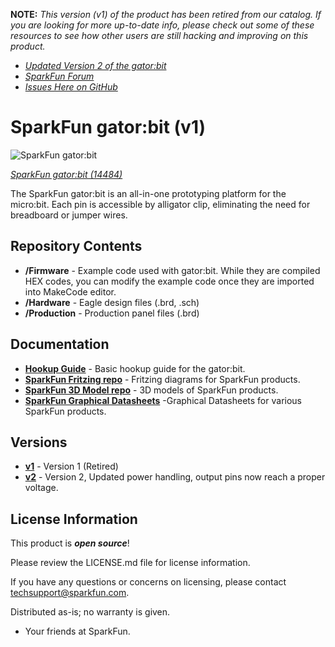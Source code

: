 **NOTE:** *This version (v1) of the product has been retired from our catalog. If you are looking for more up-to-date info, please check out some of these resources to see how other users are still hacking and improving on this product.*
* *[Updated Version 2 of the gator:bit](https://github.com/sparkfun/gator_bit/tree/v20)*
* *[SparkFun Forum](https://forum.sparkfun.com/)*
* *[Issues Here on GitHub](https://github.com/sparkfun/gator_bit/issues)*

SparkFun gator:bit (v1)
========================================

![SparkFun gator:bit](https://cdn.sparkfun.com/assets/parts/1/2/5/4/0/14484-SparkFun_gator-bit-01.jpg)

[*SparkFun gator:bit (14484)*](https://www.sparkfun.com/products/14484)

The SparkFun gator:bit is an all-in-one prototyping platform for the micro:bit. Each pin is accessible by alligator clip, eliminating the need for breadboard or jumper wires.

Repository Contents
------------------
* **/Firmware** - Example code used with gator:bit. While they are compiled HEX codes, you can modify the example code once they are imported into MakeCode editor.
* **/Hardware** - Eagle design files (.brd, .sch)
* **/Production** - Production panel files (.brd)

Documentation
--------------
* **[Hookup Guide](https://learn.sparkfun.com/tutorials/gatorbit-hookup-guide)** - Basic hookup guide for the gator:bit.
* **[SparkFun Fritzing repo](https://github.com/sparkfun/Fritzing_Parts)** - Fritzing diagrams for SparkFun products.
* **[SparkFun 3D Model repo](https://github.com/sparkfun/3D_Models)** - 3D models of SparkFun products. 
* **[SparkFun Graphical Datasheets](https://github.com/sparkfun/Graphical_Datasheets)** -Graphical Datasheets for various SparkFun products.

Versions
--------------
* **[v1](https://github.com/sparkfun/gator_bit/tree/v10)** - Version 1 (Retired)
* **[v2](https://github.com/sparkfun/gator_bit/tree/v20)** - Version 2, Updated power handling, output pins now reach a proper voltage.

License Information
-------------------

This product is _**open source**_! 

Please review the LICENSE.md file for license information. 

If you have any questions or concerns on licensing, please contact techsupport@sparkfun.com.

Distributed as-is; no warranty is given.

- Your friends at SparkFun.

_<COLLABORATION CREDIT>_
